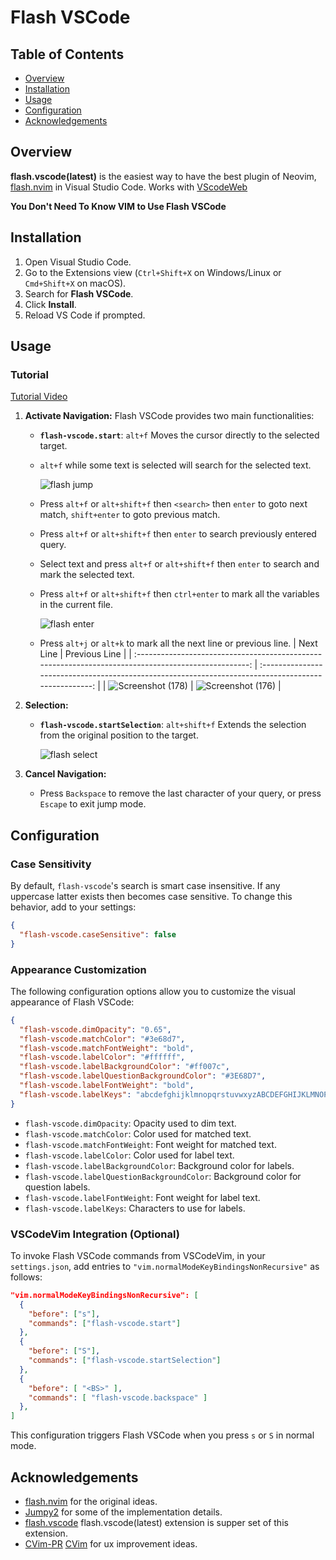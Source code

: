 # Flash VSCode

## Table of Contents

- [Overview](#overview)
- [Installation](#installation)
- [Usage](#usage)
- [Configuration](#configuration)
- [Acknowledgements](#acknowledgements)

## Overview

**flash.vscode(latest)** is the easiest way to have the best plugin of Neovim, [flash.nvim](https://github.com/folke/flash.nvim) in Visual Studio Code. Works with [VScodeWeb](https://vscode.dev)

**You Don't Need To Know VIM to Use Flash VSCode**

## Installation

1. Open Visual Studio Code.
2. Go to the Extensions view (`Ctrl+Shift+X` on Windows/Linux or `Cmd+Shift+X` on macOS).
3. Search for **Flash VSCode**.
4. Click **Install**.
5. Reload VS Code if prompted.

## Usage

### Tutorial

[Tutorial Video](https://github.com/user-attachments/assets/b4660aa8-dd2d-4c9f-9622-c01521747a76)

1. **Activate Navigation:**
   Flash VSCode provides two main functionalities:

   - **`flash-vscode.start`**: `alt+f` Moves the cursor directly to the selected target.
   - `alt+f` while some text is selected will search for the selected text.

     ![flash jump](https://github.com/user-attachments/assets/9a416efd-0927-4df8-b1f1-81d1582f328c)

   - Press `alt+f` or `alt+shift+f` then `<search>` then `enter` to goto next match, `shift+enter` to goto previous match.
   - Press `alt+f` or `alt+shift+f` then `enter` to search previously entered query.
   - Select text and press `alt+f` or `alt+shift+f` then `enter` to search and mark the selected text.
   - Press `alt+f` or `alt+shift+f` then `ctrl+enter` to mark all the variables in the current file.

     ![flash enter](https://github.com/user-attachments/assets/e2f932e3-73c6-4acd-9d8c-9937bb116821)

   - Press `alt+j` or `alt+k` to mark all the next line or previous line.
     | Next Line | Previous Line |
     | :--------------------------------------------------------------------------------------------------: | :--------------------------------------------------------------------------------------------------: |
     | ![Screenshot (178)](https://github.com/user-attachments/assets/9281233c-2021-4a4a-9a8b-e5e0bdfa350c) | ![Screenshot (176)](https://github.com/user-attachments/assets/ef55f28b-3560-4884-a131-b2ac04ec9453) |

2. **Selection:**

   - **`flash-vscode.startSelection`**: `alt+shift+f` Extends the selection from the original position to the target.

     ![flash select](https://github.com/user-attachments/assets/e3a12392-3ab5-4ff7-a657-f28c4b09da2d)

3. **Cancel Navigation:**
   - Press `Backspace` to remove the last character of your query, or press `Escape` to exit jump mode.

## Configuration

### Case Sensitivity

By default, `flash-vscode`'s search is smart case insensitive. If any uppercase latter exists then becomes case sensitive. To change this behavior, add to your settings:

```json
{
  "flash-vscode.caseSensitive": false
}
```

### Appearance Customization

The following configuration options allow you to customize the visual appearance of Flash VSCode:

```json
{
  "flash-vscode.dimOpacity": "0.65",
  "flash-vscode.matchColor": "#3e68d7",
  "flash-vscode.matchFontWeight": "bold",
  "flash-vscode.labelColor": "#ffffff",
  "flash-vscode.labelBackgroundColor": "#ff007c",
  "flash-vscode.labelQuestionBackgroundColor": "#3E68D7",
  "flash-vscode.labelFontWeight": "bold",
  "flash-vscode.labelKeys": "abcdefghijklmnopqrstuvwxyzABCDEFGHIJKLMNOPQRSTUVWXYZ0123456789!@#$%^&*()-_=+[]{}|;:'\",.<>/?"
}
```

- `flash-vscode.dimOpacity`: Opacity used to dim text.
- `flash-vscode.matchColor`: Color used for matched text.
- `flash-vscode.matchFontWeight`: Font weight for matched text.
- `flash-vscode.labelColor`: Color used for label text.
- `flash-vscode.labelBackgroundColor`: Background color for labels.
- `flash-vscode.labelQuestionBackgroundColor`: Background color for question labels.
- `flash-vscode.labelFontWeight`: Font weight for label text.
- `flash-vscode.labelKeys`: Characters to use for labels.

### VSCodeVim Integration (Optional)

To invoke Flash VSCode commands from VSCodeVim, in your `settings.json`, add entries to `"vim.normalModeKeyBindingsNonRecursive"` as follows:

```json
"vim.normalModeKeyBindingsNonRecursive": [
  {
    "before": ["s"],
    "commands": ["flash-vscode.start"]
  },
  {
    "before": ["S"],
    "commands": ["flash-vscode.startSelection"]
  },
  {
    "before": [ "<BS>" ],
    "commands": [ "flash-vscode.backspace" ]
  },
]
```

This configuration triggers Flash VSCode when you press `s` or `S` in normal mode.

## Acknowledgements

- [flash.nvim](https://github.com/folke/flash.nvim) for the original ideas.
- [Jumpy2](https://marketplace.visualstudio.com/items?itemName=DavidLGoldberg.jumpy2) for some of the implementation details.
- [flash.vscode](https://github.com/cunbidun/flash.vscode) flash.vscode(latest) extension is supper set of this extension.
- [CVim-PR](https://github.com/VSCodeVim/Vim/issues/8567) [CVim](https://github.com/cuixiaorui/vscodeVim/tree/flash) for ux improvement ideas.
